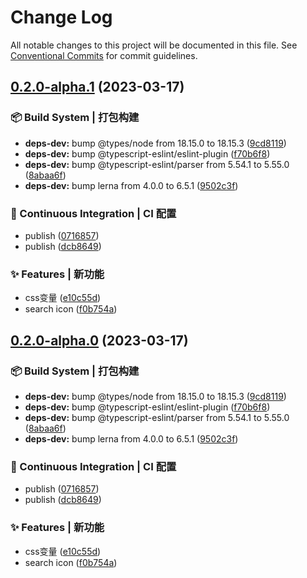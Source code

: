 # Change Log

All notable changes to this project will be documented in this file.
See [Conventional Commits](https://conventionalcommits.org) for commit guidelines.

## [0.2.0-alpha.1](https://github.com/samurais-app/diablo/compare/v0.0.0...v0.2.0-alpha.1) (2023-03-17)


### 📦‍ Build System | 打包构建

* **deps-dev:** bump @types/node from 18.15.0 to 18.15.3 ([9cd8119](https://github.com/samurais-app/diablo/commit/9cd81192272bdecdf287d3ca7e2d02e972ade84f))
* **deps-dev:** bump @typescript-eslint/eslint-plugin ([f70b6f8](https://github.com/samurais-app/diablo/commit/f70b6f8958edc501457c48ee32bbc14c732e0e3b))
* **deps-dev:** bump @typescript-eslint/parser from 5.54.1 to 5.55.0 ([8abaa6f](https://github.com/samurais-app/diablo/commit/8abaa6ffcd2a22cbf7115aaf401e95062f2413ac))
* **deps-dev:** bump lerna from 4.0.0 to 6.5.1 ([9502c3f](https://github.com/samurais-app/diablo/commit/9502c3f73ff536c875381e743c1e7fc0dd3752d0))


### 👷 Continuous Integration | CI 配置

* publish ([0716857](https://github.com/samurais-app/diablo/commit/071685719fdb471556d477a647da23ddcd9940a4))
* publish ([dcb8649](https://github.com/samurais-app/diablo/commit/dcb8649b7ae83178a4064500d62c560acf427518))


### ✨ Features | 新功能

* css变量 ([e10c55d](https://github.com/samurais-app/diablo/commit/e10c55d180345e0e06a0d2705687281eba2562d2))
* search icon ([f0b754a](https://github.com/samurais-app/diablo/commit/f0b754a616208d58bfa021d06db0256f2b222a13))



## [0.2.0-alpha.0](https://github.com/samurais-app/diablo/compare/v0.0.0...v0.2.0-alpha.0) (2023-03-17)


### 📦‍ Build System | 打包构建

* **deps-dev:** bump @types/node from 18.15.0 to 18.15.3 ([9cd8119](https://github.com/samurais-app/diablo/commit/9cd81192272bdecdf287d3ca7e2d02e972ade84f))
* **deps-dev:** bump @typescript-eslint/eslint-plugin ([f70b6f8](https://github.com/samurais-app/diablo/commit/f70b6f8958edc501457c48ee32bbc14c732e0e3b))
* **deps-dev:** bump @typescript-eslint/parser from 5.54.1 to 5.55.0 ([8abaa6f](https://github.com/samurais-app/diablo/commit/8abaa6ffcd2a22cbf7115aaf401e95062f2413ac))
* **deps-dev:** bump lerna from 4.0.0 to 6.5.1 ([9502c3f](https://github.com/samurais-app/diablo/commit/9502c3f73ff536c875381e743c1e7fc0dd3752d0))


### 👷 Continuous Integration | CI 配置

* publish ([0716857](https://github.com/samurais-app/diablo/commit/071685719fdb471556d477a647da23ddcd9940a4))
* publish ([dcb8649](https://github.com/samurais-app/diablo/commit/dcb8649b7ae83178a4064500d62c560acf427518))


### ✨ Features | 新功能

* css变量 ([e10c55d](https://github.com/samurais-app/diablo/commit/e10c55d180345e0e06a0d2705687281eba2562d2))
* search icon ([f0b754a](https://github.com/samurais-app/diablo/commit/f0b754a616208d58bfa021d06db0256f2b222a13))
